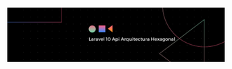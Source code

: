 ![Banner](https://raw.githubusercontent.com/gsanchez1687/LaravelArquitecturaHexagonal/main/public/banner.png)
